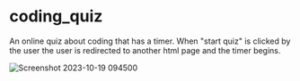 # coding_quiz

An online quiz about coding that has a timer. When "start quiz" is clicked by the user the user is redirected to another html page and the timer begins.

![Screenshot 2023-10-19 094500](https://github.com/sav-the-sag/coding_quiz/assets/144732796/06e31697-7e89-4710-a2d8-52f94cd12b2d)

